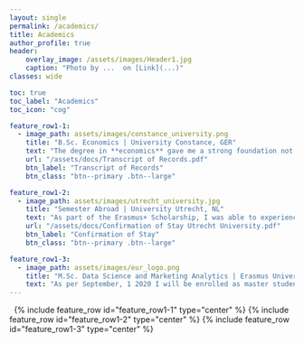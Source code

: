 ```yaml
---
layout: single
permalink: /academics/
title: Academics
author_profile: true
header:
    overlay_image: /assets/images/Header1.jpg
    caption: "Photo by ...  on [Link](...)"
classes: wide

toc: true
toc_label: "Academics"
toc_icon: "cog"

feature_row1-1:
  - image_path: assets/images/constance_university.png
    title: "B.Sc. Economics | University Constance, GER"
    text: "The degree in **economics** gave me a strong foundation not only in economic models and principles but also in **business studies** like Marketing, Finance, Accounting and Organization. By its **quantitative specialization** I gained knowledge in statistics and econometrics as well as the ability of **strong analytical thinking**."
    url: "/assets/docs/Transcript of Records.pdf"
    btn_label: "Transcript of Records"
    btn_class: "btn--primary .btn--large"

feature_row1-2:
  - image_path: assets/images/utrecht_university.jpg
    title: "Semester Abroad | University Utrecht, NL"
    text: "As part of the Erasmus+ Scholarship, I was able to experience the application-oriented teaching of the Netherlands. Subjects like Econometrics, Operations and Supply Chain Management as well as Financial Markets and Institutions further broaden my academic background. Finally, Econometrics with its applications in STATA has caused my interest in data science."
    url: "/assets/docs/Confirmation of Stay Utrecht University.pdf"
    btn_label: "Confirmation of Stay"
    btn_class: "btn--primary .btn--large"

feature_row1-3:
  - image_path: assets/images/eur_logo.png
    title: "M.Sc. Data Science and Marketing Analytics | Erasmus University Rotterdam, NL"
    text: "As per September, 1 2020 I will be enrolled as master student at the Erasmus University in Rotterdam to deepen my practical and theoretical knowledge in data science. "
---
```


&nbsp;
{% include feature_row id="feature_row1-1" type="center" %}
{% include feature_row id="feature_row1-2" type="center" %}
{% include feature_row id="feature_row1-3" type="center" %}
